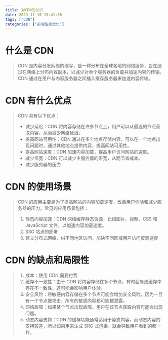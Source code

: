 ```yaml
---
title: 对CDN的认识
date: 2023-11-10 15:41:30
tags: ["CDN"]
categories: ["前端性能优化"]
---
```


# 什么是 CDN

> CDN 是内容分发网络的缩写，是一种分布在全球各地的网络服务，旨在通过在网络上分布内容副本，以减少对单个服务器的负载并加速内容的传输。CDN 通过在用户与内容服务器之间插入缓存服务器来加速内容传输。

# CDN 有什么优点

> CDN 具有以下优点：
>
> - 减少延迟：CDN 将内容存储在许多节点上，用户可以从最近的节点获取内容，从而减少网络延迟。
> - 提高网站可用性：CDN 通过在多个地点存储内容，可以在一个地点出现问题时，通过其他地点提供内容，提高网站可用性。
> - 提高网站速度：CDN 加速内容加载，提高用户访问网站的速度。
> - 减少带宽：CDN 可以减少主服务器的带宽，从而节省成本。
> - 减少服务器的压力

# CDN 的使用场景

> CDN 的应用主要是为了提高网站的内容加载速度、改善用户体验和减少服务器的压力。常见的应用场景包括：
>
> 1. 静态内容加速：CDN 网络缓存静态资源，比如图片、视频、CSS 和 JavaScript 文件，以加速内容加载速度。
> 1. SSG 站点的部署
> 1. 建立分布式网络，供不同地区访问，加快不同区域用户访问资源速度

# CDN 的缺点和局限性

> 1. 成本：使用 CDN 需要付费
> 1. 缓存不一致性：由于 CDN 将内容存储在多个节点，有时会导致缓存中存在不一致性，这可能会影响用户体验。
> 1. 安全风险：将敏感内容存储在多个节点可能会增加安全风险，因为一旦有一个节点被攻击，所有的敏感内容都可能被泄露。
> 1. 网络故障：如果某个节点出现故障，用户在该节点获取内容可能会出现问题。
> 1. 动态内容支持：CDN 的缓存功能通常适用于静态内容，而动态内容的支持较差，所以如果用来生成 SRG 式渲染，就会导致用户看到的都一样。
